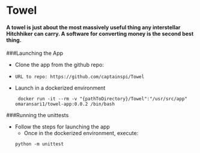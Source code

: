 # Towel

#### A towel is just about the most massively useful thing any interstellar Hitchhiker can carry. A software for converting money is the second best thing.

###Launching the App
* Clone the app from the github repo:
 * ```
   URL to repo: https://github.com/captainspi/Towel

   ```

 * Launch in a dockerized environment
   ```
    docker run -it --rm -v "{pathToDirectory}/Towel":"/usr/src/app" omaransari1/towel-app:0.0.2 /bin/bash
   ```

###Running the unittests
* Follow the steps for launching the app 
  * Once in the dockerized environment, execute:
  ```
  python -m unittest
  ```